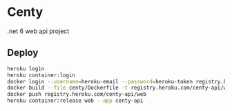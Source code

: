 # Centy

.net 6 web api project

## Deploy

```sh
heroku login
heroku container:login
docker login --username=heroku-email --password=heroku-token registry.heroku.com
docker build --file centy/Dockerfile -t registry.heroku.com/centy-api/web .
docker push registry.heroku.com/centy-api/web
heroku container:release web --app centy-api
```